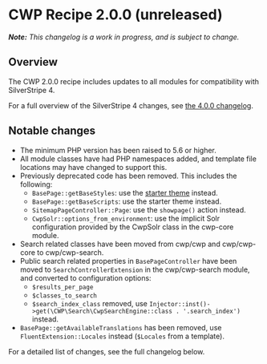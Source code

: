 # CWP Recipe 2.0.0 (unreleased)

_**Note:** This changelog is a work in progress, and is subject to change._

## Overview

The CWP 2.0.0 recipe includes updates to all modules for compatibility with SilverStripe 4.

For a full overview of the SilverStripe 4 changes, see [the 4.0.0 changelog](https://docs.silverstripe.org/en/4/changelogs/4.0.0).

## Notable changes

* The minimum PHP version has been raised to 5.6 or higher.
* All module classes have had PHP namespaces added, and template file locations may have changed to support this.
* Previously deprecated code has been removed. This includes the following:
  * `BasePage::getBaseStyles`: use the [starter theme](https://github.com/silverstripe/cwp-starter-theme) instead.
  * `BasePage::getBaseScripts`: use the starter theme instead.
  * `SitemapPageController::Page`: use the `showpage()` action instead.
  * `CwpSolr::options_from_environment`: use the implicit Solr configuration provided by the CwpSolr class in the cwp-core module.
* Search related classes have been moved from cwp/cwp and cwp/cwp-core to cwp/cwp-search.
* Public search related properties in `BasePageController` have been moved to `SearchControllerExtension` in the cwp/cwp-search module, and converted to configuration options:
  * `$results_per_page`
  * `$classes_to_search`
  * `$search_index_class` removed, use `Injector::inst()->get(\CWP\Search\CwpSearchEngine::class . '.search_index')` instead.
* `BasePage::getAvailableTranslations` has been removed, use `FluentExtension::Locales` instead (`$Locales` from a template).

For a detailed list of changes, see the full changelog below.

<!--- Changes below this line will be automatically regenerated -->
